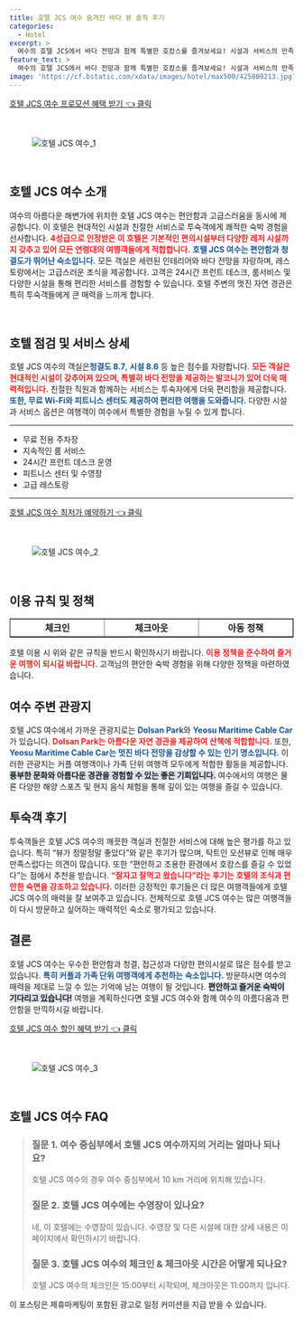 ```yaml
---
title: 호텔 JCS 여수 숨겨진 바다 뷰 솔직 후기
categories:
  - Hotel
excerpt: >
  여수의 호텔 JCS에서 바다 전망과 함께 특별한 호캉스를 즐겨보세요! 시설과 서비스의 만족도는 8.3점 편안한 객실과 친절한 직원이 여러분을 맞이합니다. 청결하고 여유로운 분위기 속에 잊지 못할 추억을 만들어보세요!
feature_text: >
  여수의 호텔 JCS에서 바다 전망과 함께 특별한 호캉스를 즐겨보세요! 시설과 서비스의 만족도는 8.3점 편안한 객실과 친절한 직원이 여러분을 맞이합니다. 청결하고 여유로운 분위기 속에 잊지 못할 추억을 만들어보세요!
image: 'https://cf.bstatic.com/xdata/images/hotel/max500/425809213.jpg?k=c4e39efb8450b694bab2b99fbfe94406e3f9fcff380e75b463098b3020fe24cb&o=&hp=1'
---
```


<p><a class="modoo-button" href="https://tinyurl.com/28hru8uc" rel="nofollow noopener">호텔 JCS 여수 프로모션 혜택 받기 👈 클릭</a></p><br/>
<figure class="image"><img alt="호텔 JCS 여수_1" src="https://cf.bstatic.com/xdata/images/hotel/max1024x768/425808737.jpg?k=60f85e4e907fcb7bacaedb54f7baee6044046ae88103661af1c7f98ba601fcb8&amp;o=&amp;hp=1"/></figure><br/>

<h2 data-ke-size="size26" id="호텔_JCS_여수_소개">호텔 JCS 여수 소개</h2>
<p data-ke-size="size16">여수의 아름다운 해변가에 위치한 호텔 JCS 여수는 편안함과 고급스러움을 동시에 제공합니다. 이 호텔은 현대적인 시설과 친절한 서비스로 투숙객에게 쾌적한 숙박 경험을 선사합니다. <b><span style="color: #ee2323;">4성급으로 인정받은 이 호텔은 기본적인 편의시설부터 다양한 레저 시설까지 갖추고 있어 모든 연령대의 여행객들에게 적합합니다.</span></b> <b><span style="color: #1a5490;">호텔 JCS 여수는 편안함과 청결도가 뛰어난 숙소입니다.</span></b> 모든 객실은 세련된 인테리어와 바다 전망을 자랑하며, 레스토랑에서는 고급스러운 조식을 제공합니다. 고객은 24시간 프런트 데스크, 룸서비스 및 다양한 시설을 통해 편리한 서비스를 경험할 수 있습니다. 호텔 주변의 멋진 자연 경관은 특히 투숙객들에게 큰 매력을 느끼게 합니다.</p>
<p data-ke-size="size16"> </p>
<h2 data-ke-size="size23" id="호텔_점검_및_서비스_상세">호텔 점검 및 서비스 상세</h2>
<p data-ke-size="size16">호텔 JCS 여수의 객실은<b><span style="color: #1a5490;">청결도 8.7</span></b>, <b><span style="color: #1a5490;">시설 8.6</span></b> 등 높은 점수를 자랑합니다. <b><span style="color: #ee2323;">모든 객실은 현대적인 시설이 갖추어져 있으며, 특별히 바다 전망을 제공하는 발코니가 있어 더욱 매력적입니다.</span></b> 친절한 직원과 함께하는 서비스는 투숙자에게 더욱 편리함을 제공합니다. <b><span style="color: #1a5490;">또한, 무료 Wi-Fi와 피트니스 센터도 제공하여 편리한 여행을 도와줍니다.</span></b> 다양한 시설과 서비스 옵션은 여행객이 여수에서 특별한 경험을 누릴 수 있게 합니다.</p>
<hr contenteditable="false" data-ke-style="style5" data-ke-type="horizontalRule"/>
<ul data-ke-list-type="disc" style="list-style-type: disc;">
<li>무료 전용 주차장</li>
<li>지속적인 룸 서비스</li>
<li>24시간 프런트 데스크 운영</li>
<li>피트니스 센터 및 수영장</li>
<li>고급 레스토랑</li>
</ul>
<hr contenteditable="false" data-ke-style="style5" data-ke-type="horizontalRule"/>
<p><a class="modoo-button" href="https://tinyurl.com/28hru8uc" rel="nofollow noopener">호텔 JCS 여수 최저가 예약하기 👈 클릭</a></p><br/>
<figure class="image"><img alt="호텔 JCS 여수_2" src="https://cf.bstatic.com/xdata/images/hotel/max500/425809213.jpg?k=c4e39efb8450b694bab2b99fbfe94406e3f9fcff380e75b463098b3020fe24cb&amp;o=&amp;hp=1"/></figure><br/>
<h2 data-ke-size="size23" id="이용_규칙_및_정책">이용 규칙 및 정책</h2>
<table border="1" data-ke-align="alignLeft" data-ke-style="style16" style="border-collapse: collapse; width: 100%; height: 34px;">
<tbody>
<tr style="height: 17px;">
<td style="width: 33.3333%; text-align: center; height: 17px;"><b>체크인</b></td>
<td style="width: 33.3333%; text-align: center; height: 17px;"><b>체크아웃</b></td>
<td style="width: 33.3333%; text-align: center; height: 17px;"><b>아동 정책</b></td>
</tr>
<tr style="height: 17px;">
<td style="width: 33.3333%; text-align: center; height: 17px;">15:00부터</td>
<td style="width: 33.3333%; text-align: center; height: 17px;">11:00까지</td>
<td style="width: 33.3333%; text-align: center;">3세 이상의 아동에게 성인 요금 부과</td>
</tr>
<tr>
<td style="width: 33.3333%; text-align: center;">유아용 침대 제공</td>
<td style="width: 33.3333%; text-align: center;">엑스트라 베드 제공</td>
<td style="width: 33.3333%; text-align: center;">반려동물 동반 불가</td>
</tr>
<tr>
<td style="width: 33.3333%; text-align: center;">연령 제한 20~99세</td>
<td style="width: 33.3333%; text-align: center;">신용카드 결제만 가능</td>
<td style="width: 33.3333%; text-align: center;">취소 정책 확인 필요</td>
</tr>
</tbody>
</table>
<p data-ke-size="size16">호텔 이용 시 위와 같은 규칙을 반드시 확인하시기 바랍니다. <b><span style="color: #ee2323;">이용 정책을 준수하여 즐거운 여행이 되시길 바랍니다.</span></b> 고객님의 편안한 숙박 경험을 위해 다양한 정책을 마련하였습니다.</p>
<h2 data-ke-size="size23" id="여수_주변_관광지">여수 주변 관광지</h2>
<p data-ke-size="size16">호텔 JCS 여수에서 가까운 관광지로는 <b><span style="color: #1a5490;">Dolsan Park</span></b>와 <b><span style="color: #1a5490;">Yeosu Maritime Cable Car</span></b>가 있습니다. <b><span style="color: #ee2323;">Dolsan Park는 아름다운 자연 경관을 제공하여 산책에 적합합니다.</span></b> 또한, <b><span style="color: #1a5490;">Yeosu Maritime Cable Car는 멋진 바다 전망을 감상할 수 있는 인기 명소입니다.</span></b> 이러한 관광지는 커플 여행객이나 가족 단위 여행객 모두에게 적합한 활동을 제공합니다. <b><span style="background-color: #21538527;">풍부한 문화와 아름다운 경관을 경험할 수 있는 좋은 기회입니다.</span></b> 여수에서의 여행은 물론 다양한 해양 스포츠 및 현지 음식 체험을 통해 깊이 있는 여행을 즐길 수 있습니다.</p>
<h2 data-ke-size="size26" id="투숙객_후기">투숙객 후기</h2>
<p data-ke-size="size16">투숙객들은 호텔 JCS 여수의 깨끗한 객실과 친절한 서비스에 대해 높은 평가를 하고 있습니다. 특히 “뷰가 정말정말 좋았다”와 같은 후기가 많으며, 탁트인 오션뷰로 인해 매우 만족스럽다는 의견이 많습니다. 또한 “편안하고 조용한 환경에서 호캉스를 즐길 수 있었다”는 점에서 추천을 받습니다. <b><span style="color: #ee2323;">“잘자고 잘먹고 왔습니다”라는 후기는 호텔의 조식과 편안한 숙면을 강조하고 있습니다.</span></b> 이러한 긍정적인 후기들은 더 많은 여행객들에게 호텔 JCS 여수의 매력을 잘 보여주고 있습니다. 전체적으로 호텔 JCS 여수는 많은 여행객들이 다시 방문하고 싶어하는 매력적인 숙소로 평가되고 있습니다.</p>
<h2 data-ke-size="size23" id="결론">결론</h2>
<p data-ke-size="size16">호텔 JCS 여수는 우수한 편안함과 청결, 접근성과 다양한 편의시설로 많은 점수를 받고 있습니다. <b><span style="color: #1a5490;">특히 커플과 가족 단위 여행객에게 추천하는 숙소입니다.</span></b> 방문하시면 여수의 매력을 제대로 느낄 수 있는 기억에 남는 여행이 될 것입니다. <b><span style="background-color: #21538527;">편안하고 즐거운 숙박이 기다리고 있습니다!</span></b> 여행을 계획하신다면 호텔 JCS 여수와 함께 여수의 아름다움과 편안함을 만끽하시길 바랍니다.</p>

<p><a class="modoo-button" href="https://tinyurl.com/28hru8uc" rel="nofollow noopener">호텔 JCS 여수 할인 혜택 받기 👈 클릭</a></p><br>

<figure class="image"><img src="https://cf.bstatic.com/xdata/images/hotel/max500/425809038.jpg?k=20fac775723e0a7b4ef1200db7ef1a23afd3ac21c2f36846970fac1cf05a3f42&o=&hp=1" alt="호텔 JCS 여수_3"></figure><br>
<h2 id="호텔 JCS 여수_FAQ">호텔 JCS 여수 FAQ</h2>
<div itemscope="" itemtype="https://schema.org/FAQPage"> 
<blockquote> 
<div itemscope="" itemprop="mainEntity" itemtype="https://schema.org/Question"> 
<h3 id="질문_1" itemprop="name">질문 1. 여수 중심부에서 호텔 JCS 여수까지의 거리는 얼마나 되나요?</h3> 
<div itemscope="" itemprop="acceptedAnswer" itemtype="https://schema.org/Answer"> 
<span itemprop="text"> 
<p>호텔 JCS 여수의 경우 여수 중심부에서 10 km 거리에 위치해 있습니다.</p> 
</span> 
</div> 
</div> 

<div itemscope="" itemprop="mainEntity" itemtype="https://schema.org/Question"> 
<h3 id="질문_2" itemprop="name">질문 2. 호텔 JCS 여수에는 수영장이 있나요?</h3> 
<div itemscope="" itemprop="acceptedAnswer" itemtype="https://schema.org/Answer"> 
<span itemprop="text"> 
<p>네, 이 호텔에는 수영장이 있습니다. 수영장 및 다른 시설에 대한 상세 내용은 이 페이지에서 확인하시기 바랍니다.</p> 
</span> 
</div> 
</div> 

<div itemscope="" itemprop="mainEntity" itemtype="https://schema.org/Question"> 
<h3 id="질문_3" itemprop="name">질문 3. 호텔 JCS 여수의 체크인 & 체크아웃 시간은 어떻게 되나요?</h3> 
<div itemscope="" itemprop="acceptedAnswer" itemtype="https://schema.org/Answer"> 
<span itemprop="text"> 
<p>호텔 JCS 여수의 체크인은 15:00부터 시작되며, 체크아웃은 11:00까지 입니다.</p> 
</span> 
</div> 
</div> 
</blockquote> 
</div><p>이 포스팅은 제휴마케팅이 포함된 광고로 일정 커미션을 지급 받을 수 있습니다.</p>

